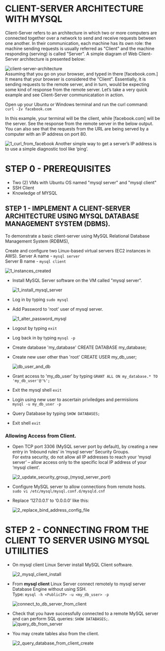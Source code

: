 # CLIENT-SERVER ARCHITECTURE WITH MYSQL

Client-Server refers to an architecture in which two or more computers are connected together over a network to send and receive requests between one another.
In their communication, each machine has its own role: the machine sending requests is usually referred as "Client" and the machine responding (serving) is called "Server".
A simple diagram of Web Client-Server architecture is presented below:

![client-server-architecture](https://github.com/ifydevops23/Application_Architecture/assets/126971054/b8cc5f7f-51e6-4e6c-95a7-bafe7c47cc5c) <br>
Assuming that you go on your browser, and typed in there [facebook.com.] It means that your browser is considered the "Client". Essentially, it is sending requests to the remote server, and in turn, would be expecting some kind of response from the remote server.
Let’s take a very quick example and see Client-Server communicatation in action.

Open up your Ubuntu or Windows terminal and run the curl command: <br>
`curl -Iv facebook.com`

In this example, your terminal will be the client, while [facebook.com] will be the server.
See the response from the remote server in the below output. You can also see that the requests from the URL are being served by a computer with an IP address on port 80.

![1_curl_from_facebook](https://github.com/ifydevops23/Application_Architecture/assets/126971054/b431e8b9-7eb2-4601-a276-9fb3c6060d9f)
Another simple way to get a server’s IP address is to use a simple diagnostic tool like ‘ping’. 

# STEP 0 - PREREQUISITES
- Two (2) VMs with Ubuntu OS named "mysql server" and "mysql client" 
- SSH Client
- Knowledge of MYSQL 

## STEP 1 - IMPLEMENT A CLIENT-SERVER ARCHITECTURE USING MYSQL DATABASE MANAGEMENT SYSTEM (DBMS).

To demonstrate a basic client-server using MySQL Relational Database Management System (RDBMS),

Create and configure two Linux-based virtual servers (EC2 instances in AWS).
Server A name - `mysql server` <br>
Server B name - `mysql client`

  ![1_instances_created](https://github.com/ifydevops23/Application_Architecture/assets/126971054/245d706d-e6ec-4657-b5cc-0e555234a353)

- Install MySQL Server software on the VM called "mysql server".

  ![1_install_mysql_server](https://github.com/ifydevops23/Application_Architecture/assets/126971054/8e974d0c-9099-4c22-acbb-ed30be2ece91)
- Log in by typing `sudo mysql`
- Add Password to 'root' user of mysql server.

  ![1_alter_password_mysql](https://github.com/ifydevops23/Application_Architecture/assets/126971054/6c368084-5e23-4469-b69a-d75b4957cfd7)
- Logout by typing `exit`
- Log back in by typing `mysql -p`
- Create database 'my_database' CREATE DATABASE my_database;
- Create new user other than 'root' CREATE USER my_db_user;

  ![db_user_and_db](https://github.com/ifydevops23/Application_Architecture/assets/126971054/a5d4855a-3251-44ee-93b0-f2ce19904d19)
- Grant access to 'my_db_user' by typing `GRANT ALL ON my_database.* TO 'my_db_user'@'%';`
- Exit the mysql shell `exit`
- Login using new user to ascertain priviledges and permisiions <br>
  `mysql -u my_db_user -p`
- Query Database by typing `SHOW DATABASES;` 
- Exit shell `exit`

### Allowing Access from Client.
- Open TCP port 3306 (MySQL server port by default), by creating a new entry in ‘Inbound rules’ in ‘mysql server’ Security Groups.<br>
  For extra security, do not allow all IP addresses to reach your ‘mysql server’ – allow access only to the specific local IP address of your ‘mysql client’.

  ![2_update_security_group_(mysql_server_port)](https://github.com/ifydevops23/Application_Architecture/assets/126971054/16cfe24b-d468-451c-89bb-f509aba1a38c)

- Configure MySQL server to allow connections from remote hosts.<br>
  `sudo vi /etc/mysql/mysql.conf.d/mysqld.cnf` <br>
- Replace ‘127.0.0.1’ to ‘0.0.0.0’ like this:

  ![2_replace_bind_address_config_file](https://github.com/ifydevops23/Application_Architecture/assets/126971054/bb6fe2de-af40-44c6-8e73-02eafafa3d3a)

# STEP 2 - CONNECTING FROM THE CLIENT TO SERVER USING MYSQL UTIILITIES
- On mysql client Linux Server install MySQL Client software.

  ![2_mysql_client_install](https://github.com/ifydevops23/Application_Architecture/assets/126971054/6bb39c67-8634-4ce2-97e1-187af7f5662f)

- From **mysql client** Linux Server connect remotely to mysql server Database Engine without using SSH. <br>
  Type: `mysql -h <PublicIP> -u <my_db_user> -p`

  ![connect_to_db_server_from_client](https://github.com/ifydevops23/Application_Architecture/assets/126971054/f992e4d5-9265-4dce-9334-4f9a188c30f1)

- Check that you have successfully connected to a remote MySQL server and can perform SQL queries:
`SHOW DATABASES;`.
![query_db_from_server](https://github.com/ifydevops23/Application_Architecture/assets/126971054/81956f4f-1913-4485-a33a-1dca696ad248)

- You may create tables also from the client.
 
  ![2_query_database_from_client_create](https://github.com/ifydevops23/Application_Architecture/assets/126971054/d0e95ebf-254f-41d4-b713-39005b7d68b3)

